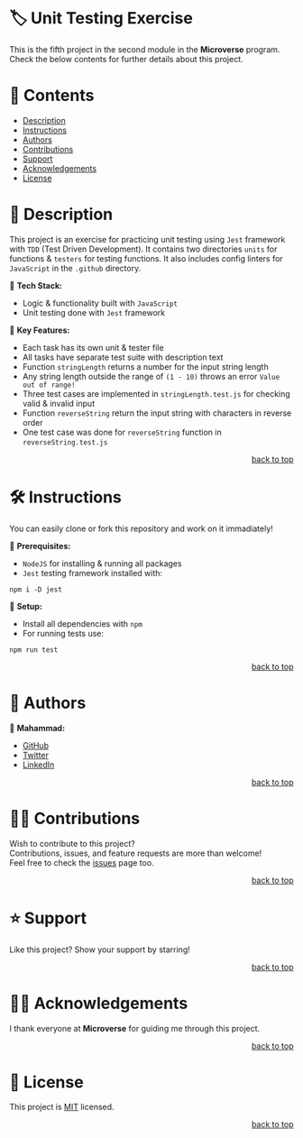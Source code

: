 <a name="title"></a>

<!-- TITLE -->

# 🏷️ Unit Testing Exercise

This is the fifth project in the second module in the **Microverse** program.
<br/>
Check the below contents for further details about this project.

<!-- CONTENTS -->

# 📗 Contents

- [Description](#description)
- [Instructions](#instructions)
- [Authors](#authors)
- [Contributions](#contributions)
- [Support](#support)
- [Acknowledgements](#acknowledgements)
- [License](#license)

<!-- DESCRIPTION -->

<a name="description"></a>

# 📖 Description

This project is an exercise for practicing unit testing using `Jest` framework with `TDD` (Test Driven Development).
It contains two directories `units` for functions & `testers` for testing functions.
It also includes config linters for `JavaScript` in the `.github` directory. 

📌 **Tech Stack:**
- Logic & functionality built with `JavaScript`
- Unit testing done with `Jest` framework

📌 **Key Features:**
- Each task has its own unit & tester file
- All tasks have separate test suite with description text
- Function `stringLength` returns a number for the input string length
- Any string length outside the range of `(1 - 10)` throws an error `Value out of range!`
- Three test cases are implemented in `stringLength.test.js` for checking valid & invalid input
- Function `reverseString` return the input string with characters in reverse order
- One test case was done for `reverseString` function in `reverseString.test.js`

<p align="right"><a href="#title">back to top</a></p>

<!-- INSTRUCTIONS -->

<a name="instructions"></a>

# 🛠️ Instructions

You can easily clone or fork this repository and work on it immadiately!

📌 **Prerequisites:**
- `NodeJS` for installing & running all packages
- `Jest` testing framework installed with:
```
npm i -D jest
```

📌 **Setup:**
- Install all dependencies with `npm`
- For running tests use:
```
npm run test
```

<p align="right"><a href="#title">back to top</a></p>

<!-- AUTHORS -->

<a name="authors"></a>

# 👥 Authors

📌 **Mahammad:**
- [GitHub](https://github.com/mahammad-mostafa)
- [Twitter](https://twitter.com/mahammad_mostfa)
- [LinkedIn](https://linkedin.com/in/mahammad-mostafa)

<p align="right"><a href="#title">back to top</a></p>

<!-- CONTRIBUTIONS -->

<a name="contributions"></a>

# 🤝🏻 Contributions

Wish to contribute to this project?
<br/>
Contributions, issues, and feature requests are more than welcome!
<br/>
Feel free to check the [issues](../../issues) page too.

<p align="right"><a href="#title">back to top</a></p>

<!-- SUPPORT -->

<a name="support"></a>

# ⭐️ Support

Like this project? Show your support by starring!

<p align="right"><a href="#title">back to top</a></p>

<!-- ACKNOWLEDGEMENTS -->

<a name="acknowledgements"></a>

# 🙏🏻 Acknowledgements

I thank everyone at **Microverse** for guiding me through this project.

<p align="right"><a href="#title">back to top</a></p>

<!-- LICENSE -->

<a name="license"></a>

# 📝 License

This project is [MIT](LICENSE.md) licensed.

<p align="right"><a href="#title">back to top</a></p>